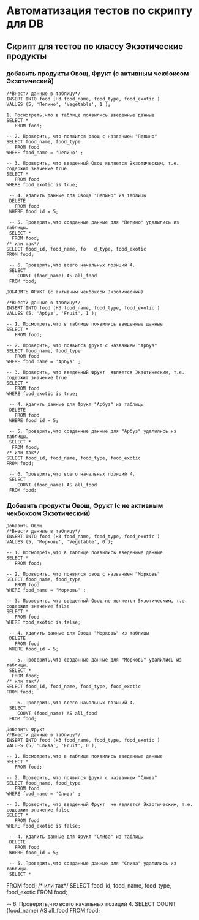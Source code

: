 # <a name="up" /> Автоматизация тестов по скрипту для DB
## Скрипт для тестов по классу Экзотические продукты
### добавить продукты Овощ, Фрукт (с активным чекбоксом Экзотический)
```
/*Внести данные в таблицу*/
INSERT INTO food (H3 food_name, food_type, food_exotic )
VALUES (5, 'Пепино', 'Vegetable', 1 );

1. Посмотреть,что в таблице появились введенные данные
SELECT *
   FROM food;

-- 2. Проверить, что появился овощ с названием "Пепино"
SELECT food_name, food_type 
   FROM food
WHERE food_name = 'Пепино' ;

-- 3. Проверить, что введенный Овощ является Экзотическим, т.е. содержит значение true
SELECT * 
   FROM food
WHERE food_exotic is true;
 
 -- 4. Удалить данные для Овоща "Пепино" из таблицы
 DELETE 
   FROM food
 WHERE food_id = 5; 

 -- 5. Проверить,что созданные данные для "Пепино" удалились из таблицы.
 SELECT *
  FROM food;                                                                       /* или так*/                                                                                       SELECT food_id, food_name, fo   d_type, food_exotic
FROM food; 

 -- 6. Проверить,что всего начальных позиций 4.
 SELECT
    COUNT (food_name) AS all_food
 FROM food;

ДОБАВИТЬ ФРУКТ (с активным чекбоксом Экзотический)

/*Внести данные в таблицу*/
INSERT INTO food (H3 food_name, food_type, food_exotic )
VALUES (5, 'Арбуз', 'Fruit', 1 );

-- 1. Посмотреть,что в таблице появились введенные данные
SELECT *
   FROM food;

-- 2. Проверить, что появился фрукт с названием "Арбуз"
SELECT food_name, food_type 
   FROM food
WHERE food_name = 'Арбуз' ;

-- 3. Проверить, что введенный Фрукт  является Экзотическим, т.е. содержит значение true
SELECT * 
   FROM food
WHERE food_exotic is true;
 
 -- 4. Удалить данные для Фрукт "Арбуз" из таблицы
 DELETE 
   FROM food
 WHERE food_id = 5; 

 -- 5. Проверить,что созданные данные для "Арбуз" удалились из таблицы.
 SELECT *
  FROM food;                                                                                                                                           /* или так*/                                                                                       SELECT food_id, food_name, food_type, food_exotic
FROM food; 

 -- 6. Проверить,что всего начальных позиций 4.
 SELECT
    COUNT (food_name) AS all_food
 FROM food; 
```
### Добавить продукты Овощ, Фрукт (с не активным чекбоксом Экзотический)
```
Добавить Овощ
/*Внести данные в таблицу*/
INSERT INTO food (H3 food_name, food_type, food_exotic )
VALUES (5, 'Морковь', 'Vegetable', 0 );

-- 1. Посмотреть,что в таблице появились введенные данные
SELECT *
   FROM food;

-- 2. Проверить, что появился овощ с названием "Морковь"
SELECT food_name, food_type 
   FROM food
WHERE food_name = 'Морковь' ;

-- 3. Проверить, что введенный Овощ не является Экзотическим, т.е. содержит значение false
SELECT * 
   FROM food
WHERE food_exotic is false;
 
 -- 4. Удалить данные для Овоща "Морковь" из таблицы
 DELETE 
   FROM food
 WHERE food_id = 5; 

 -- 5. Проверить,что созданные данные для "Морковь" удалились из таблицы.
 SELECT *
  FROM food;                                                                                                                                           /* или так*/                                                                                       SELECT food_id, food_name, food_type, food_exotic
FROM food; 

 -- 6. Проверить,что всего начальных позиций 4.
 SELECT
    COUNT (food_name) AS all_food
 FROM food; 

Добавить Фрукт
/*Внести данные в таблицу*/
INSERT INTO food (H3 food_name, food_type, food_exotic )
VALUES (5, 'Слива', 'Fruit', 0 );

-- 1. Посмотреть,что в таблице появились введенные данные
SELECT *
   FROM food;

-- 2. Проверить, что появился фрукт с названием "Слива"
SELECT food_name, food_type 
   FROM food
WHERE food_name = 'Слива' ;

-- 3. Проверить, что введенный Фрукт  не является Экзотическим, т.е. содержит значение false
SELECT * 
   FROM food
WHERE food_exotic is false;
 
 -- 4. Удалить данные для Фрукт "Слива" из таблицы
 DELETE 
   FROM food
 WHERE food_id = 5; 

 -- 5. Проверить,что созданные данные для "Слива" удалились из таблицы.
 SELECT *
```
  FROM food;                                                                                                                                           /* или так*/                                                                                       SELECT food_id, food_name, food_type, food_exotic
FROM food; 

 -- 6. Проверить,что всего начальных позиций 4.
 SELECT
    COUNT (food_name) AS all_food
 FROM food; 
